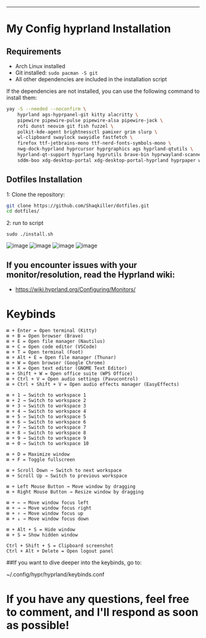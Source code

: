 ---------------------------------------------------------------------------------------------------------------------------------------------------------------------------------------------------------
# My Config hyprland Installation

## Requirements
- Arch Linux installed
- Git installed: `sudo pacman -S git`
- All other dependencies are included in the installation script

 
If the dependencies are not installed, you can use the following command to install them:  

```bash
yay -S --needed --noconfirm \
    hyprland ags-hyprpanel-git kitty alacritty \
    pipewire pipewire-pulse pipewire-alsa pipewire-jack \
    rofi dunst neovim git fish fuzzel \
    polkit-kde-agent brightnessctl pamixer grim slurp \
    wl-clipboard swaylock swayidle fastfetch \
    firefox ttf-jetbrains-mono ttf-nerd-fonts-symbols-mono \
    nwg-dock-hyprland hyprcursor hyprgraphics ags hyprland-qtutils \
    hyprland-qt-support hyprlang hyprutils brave-bin hyprwayland-scanner \
    sddm-boo xdg-desktop-portal xdg-desktop-portal-hyprland hyprpaper waypaper-git
```

## Dotfiles Installation

1: Clone the repository:

```bash
git clone https://github.com/Shaqkiller/dotfiles.git
cd dotfiles/
```
2: run to script 
```
sudo ./install.sh
```


![image](https://github.com/user-attachments/assets/c5d603c1-3a9d-4c5e-b47f-97dba94f16b1)
![image](https://github.com/user-attachments/assets/e2ddc916-693b-466c-90e1-8dd9bae440c3)
![image](https://github.com/user-attachments/assets/ccb53226-fb02-474d-8777-66aec7dffe41)
![image](https://github.com/user-attachments/assets/9877bb14-fd21-4e68-9945-1fb01a7212db)

## If you encounter issues with your monitor/resolution, read the Hyprland wiki:
- https://wiki.hyprland.org/Configuring/Monitors/

# Keybinds 
```
⊞ + Enter = Open terminal (Kitty)  
⊞ + B = Open browser (Brave)  
⊞ + E = Open file manager (Nautilus)  
⊞ + C = Open code editor (VSCode)  
⊞ + T = Open terminal (Foot)  
⊞ + Alt + E = Open file manager (Thunar)  
⊞ + W = Open browser (Google Chrome)  
⊞ + X = Open text editor (GNOME Text Editor)  
⊞ + Shift + W = Open office suite (WPS Office)  
⊞ + Ctrl + V = Open audio settings (Pavucontrol)  
⊞ + Ctrl + Shift + V = Open audio effects manager (EasyEffects)  

⊞ + 1 → Switch to workspace 1  
⊞ + 2 → Switch to workspace 2  
⊞ + 3 → Switch to workspace 3  
⊞ + 4 → Switch to workspace 4  
⊞ + 5 → Switch to workspace 5  
⊞ + 6 → Switch to workspace 6  
⊞ + 7 → Switch to workspace 7  
⊞ + 8 → Switch to workspace 8  
⊞ + 9 → Switch to workspace 9  
⊞ + 0 → Switch to workspace 10  

⊞ + D = Maximize window  
⊞ + F = Toggle fullscreen  

⊞ + Scroll Down → Switch to next workspace  
⊞ + Scroll Up → Switch to previous workspace  

⊞ + Left Mouse Button → Move window by dragging  
⊞ + Right Mouse Button → Resize window by dragging  

⊞ + ← → Move window focus left  
⊞ + → → Move window focus right  
⊞ + ↑ → Move window focus up  
⊞ + ↓ → Move window focus down  

⊞ + Alt + S = Hide window  
⊞ + S = Show hidden window  

Ctrl + Shift + S = Clipboard screenshot  
Ctrl + Alt + Delete = Open logout panel  
```
##If you want to dive deeper into the keybinds, go to:

~/.config/hypr/hyprland/keybinds.conf







# If you have any questions, feel free to comment, and I'll respond as soon as possible!


